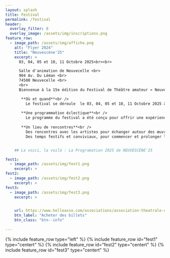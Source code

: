 ```yaml
---
layout: splash
title: Festival
permalink: /festival
header:
  overlay_filter: 0
  overlay_image: /assets/img/inscriptions.png
feature_row:
  - image_path: /assets/img/affiche.png
    alt: "Flyer 2024"
    title: "Neuvescène'25"
    excerpt: >
      03, 04, 05 et 10, 11 Octobre 2025<br><br>

      Salle d'animation de Neuvecelle <br>
      904 Av. Du Léman <br>
      74500 Neuvecelle <br>
      <br>
      Bienvenue à la 15e édition du Festival de Théâtre amateur « NeuveScène’25 » un rendez-vous incontournable pour les amoureux de la scène, de l’émotion et de la création artistique !<br>

       **Où et quand**<br />
         Le festival se déroule  le 03, 04, 05 et 10, 11 Octobre 2025 à  la salle d’animation de Neuvecelle un cadre unique qui devient, le temps de quelques jours, le théâtre vivant d’une                programmation riche, engagée et festive.
         
       **Une programmation éclectique**<br />
         Le programme du festival a été conçu pour offrir une expérience théâtrale accessible à tous, mêlant tradition et modernité, réflexion et divertissement. Que vous soyez passionné de               théâtre, curieux ou simple promeneur, vous y trouverez de quoi nourrir votre imagination et vos émotions.
         
       **Un lieu de rencontres**<br />
         Des rencontres avec les artistes pour échanger autour des œuvres présentées.
         Des temps festifs et conviviaux, pour commencer et prolonger les soirées dans une ambiance chaleureuse dans un espace convivial avec petite restauration et buvette.


    ## La voici, la voilà : La Programation 2025 de NEUVESCÈNE'25

fest1:
  - image_path: /assets/img/fest1.png
    excerpt: >
fest2:
  - image_path: /assets/img/fest2.png
    excerpt: >
fest3:
  - image_path: /assets/img/fest3.png
    excerpt: >


    url: https://www.helloasso.com/associations/association-theatrale-de-neuvecelle/evenements/neuvescene-25
    btn_label: "Acheter des billets"
    btn_class: "btn--info"
           
---
```


{% include feature_row type="left" %}
{% include feature_row id="fest1" type="centert" %}
{% include feature_row id="fest2" type="centert" %}
{% include feature_row id="fest3" type="centert" %}
